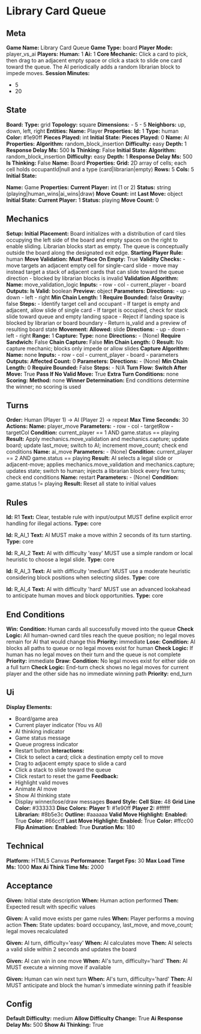 # Library Card Queue

## Meta

**Game Name:** Library Card Queue
**Game Type:** board
**Player Mode:** player_vs_ai
**Players:**
  **Human:** 1
  **Ai:** 1
**Core Mechanic:** Click a card to pick, then drag to an adjacent empty space or click a stack to slide one card toward the queue. The AI periodically adds a random librarian block to impede moves.
**Session Minutes:**
  - 5
  - 20

## State

**Board:**
  **Type:** grid
  **Topology:** square
  **Dimensions:**
    - 5
    - 5
  **Neighbors:** up, down, left, right
**Entities:**
  **Name:** Player
  **Properties:**
    **Id:** 1
    **Type:** human
    **Color:** #1e90ff
    **Pieces Played:** int
  **Initial State:**
    **Pieces Played:** 0
  **Name:** AI
  **Properties:**
    **Algorithm:** random_block_insertion
    **Difficulty:** easy
    **Depth:** 1
    **Response Delay Ms:** 500
    **Is Thinking:** False
  **Initial State:**
    **Algorithm:** random_block_insertion
    **Difficulty:** easy
    **Depth:** 1
    **Response Delay Ms:** 500
    **Is Thinking:** False
  **Name:** Board
  **Properties:**
    **Grid:** 2D array of cells; each cell holds occupantId|null and a type (card|librarian|empty)
    **Rows:** 5
    **Cols:** 5
  **Initial State:**

  **Name:** Game
  **Properties:**
    **Current Player:** int (1 or 2)
    **Status:** string (playing|human_wins|ai_wins|draw)
    **Move Count:** int
    **Last Move:** object
  **Initial State:**
    **Current Player:** 1
    **Status:** playing
    **Move Count:** 0

## Mechanics

**Setup:**
  **Initial Placement:** Board initializes with a distribution of card tiles occupying the left side of the board and empty spaces on the right to enable sliding. Librarian blocks start as empty. The queue is conceptually outside the board along the designated exit edge.
  **Starting Player Rule:** human
**Move Validation:**
  **Must Place On Empty:** True
  **Validity Checks:**
    - move targets an adjacent empty cell for single-card slide
    - move may instead target a stack of adjacent cards that can slide toward the queue direction
    - blocked by librarian blocks is invalid
  **Validation Algorithm:**
    **Name:** move_validation_logic
    **Inputs:**
      - row
      - col
      - current_player
      - board
    **Outputs:**
      **Is Valid:** boolean
      **Preview:** object
    **Parameters:**
      **Directions:**
        - up
        - down
        - left
        - right
      **Min Chain Length:** 1
      **Require Bounded:** false
      **Gravity:** false
    **Steps:**
      - Identify target cell and occupant
      - If target is empty and adjacent, allow slide of single card
      - If target is occupied, check for stack slide toward queue and empty landing space
      - Reject if landing space is blocked by librarian or board boundary
      - Return is_valid and a preview of resulting board state
**Movement:**
  **Allowed:** slide
  **Directions:**
    - up
    - down
    - left
    - right
  **Range:** 1
**Capture:**
  **Type:** none
  **Directions:**
    - (None)
  **Require Sandwich:** False
  **Chain Capture:** False
  **Min Chain Length:** 0
  **Result:** No capture mechanic; blocks only impede or allow slides
  **Capture Algorithm:**
    **Name:** none
    **Inputs:**
      - row
      - col
      - current_player
      - board
      - parameters
    **Outputs:**
      **Affected Count:** 0
    **Parameters:**
      **Directions:**
        - (None)
      **Min Chain Length:** 0
      **Require Bounded:** False
    **Steps:**
      - N/A
**Turn Flow:**
  **Switch After Move:** True
  **Pass If No Valid Move:** True
  **Extra Turn Conditions:** none
**Scoring:**
  **Method:** none
  **Winner Determination:** End conditions determine the winner; no scoring is used

## Turns

**Order:** Human (Player 1) → AI (Player 2) → repeat
**Max Time Seconds:** 30
**Actions:**
  **Name:** player_move
  **Parameters:**
    - row
    - col
    - targetRow
    - targetCol
  **Condition:** current_player == 1 AND game.status == playing
  **Result:** Apply mechanics.move_validation and mechanics.capture; update board; update last_move; switch to AI; increment move_count; check end conditions
  **Name:** ai_move
  **Parameters:**
    - (None)
  **Condition:** current_player == 2 AND game.status == playing
  **Result:** AI selects a legal slide or adjacent-move; applies mechanics.move_validation and mechanics.capture; updates state; switch to human; injects a librarian block every few turns; check end conditions
  **Name:** restart
  **Parameters:**
    - (None)
  **Condition:** game.status != playing
  **Result:** Reset all state to initial values

## Rules


**Id:** R1
**Text:** Clear, testable rule with input/output MUST define explicit error handling for illegal actions.
**Type:** core


**Id:** R_AI_1
**Text:** AI MUST make a move within 2 seconds of its turn starting.
**Type:** core


**Id:** R_AI_2
**Text:** AI with difficulty 'easy' MUST use a simple random or local heuristic to choose a legal slide.
**Type:** core


**Id:** R_AI_3
**Text:** AI with difficulty 'medium' MUST use a moderate heuristic considering block positions when selecting slides.
**Type:** core


**Id:** R_AI_4
**Text:** AI with difficulty 'hard' MUST use an advanced lookahead to anticipate human moves and block opportunities.
**Type:** core


## End Conditions

**Win:**
  **Condition:** Human cards all successfully moved into the queue
  **Check Logic:** All human-owned card tiles reach the queue position; no legal moves remain for AI that would change this
  **Priority:** immediate
**Lose:**
  **Condition:** AI blocks all paths to queue or no legal moves exist for human
  **Check Logic:** If human has no legal moves on their turn and the queue is not complete
  **Priority:** immediate
**Draw:**
  **Condition:** No legal moves exist for either side on a full turn
  **Check Logic:** End-turn check shows no legal moves for current player and the other side has no immediate winning path
  **Priority:** end_turn

## Ui

**Display Elements:**
  - Board/game area
  - Current player indicator (You vs AI)
  - AI thinking indicator
  - Game status message
  - Queue progress indicator
  - Restart button
**Interactions:**
  - Click to select a card; click a destination empty cell to move
  - Drag to adjacent empty space to slide a card
  - Click a stack to slide toward the queue
  - Click restart to reset the game
**Feedback:**
  - Highlight valid moves
  - Animate AI move
  - Show AI thinking state
  - Display winner/lose/draw messages
**Board Style:**
  **Cell Size:** 48
  **Grid Line Color:** #333333
  **Disc Colors:**
    **Player 1:** #1e90ff
    **Player 2:** #ffffff
    **Librarian:** #8b5e3c
    **Outline:** #aaaaaa
  **Valid Move Highlight:**
    **Enabled:** True
    **Color:** #66ccff
  **Last Move Highlight:**
    **Enabled:** True
    **Color:** #ffcc00
  **Flip Animation:**
    **Enabled:** True
    **Duration Ms:** 180

## Technical

**Platform:** HTML5 Canvas
**Performance:**
  **Target Fps:** 30
  **Max Load Time Ms:** 1000
  **Max Ai Think Time Ms:** 2000

## Acceptance


**Given:** Initial state description
**When:** Human action performed
**Then:** Expected result with specific values


**Given:** A valid move exists per game rules
**When:** Player performs a moving action
**Then:** State updates: board occupancy, last_move, and move_count; legal moves recalculated


**Given:** AI turn, difficulty='easy'
**When:** AI calculates move
**Then:** AI selects a valid slide within 2 seconds and updates the board


**Given:** AI can win in one move
**When:** AI's turn, difficulty='hard'
**Then:** AI MUST execute a winning move if available


**Given:** Human can win next turn
**When:** AI's turn, difficulty='hard'
**Then:** AI MUST anticipate and block the human's immediate winning path if feasible


## Config

**Default Difficulty:** medium
**Allow Difficulty Change:** True
**Ai Response Delay Ms:** 500
**Show Ai Thinking:** True
